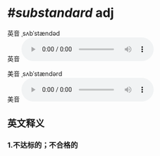 # ***\#substandard*** adj
英音 ˌsʌbˈstændəd  
英音
<audio src="./media/substandard1_AAC.aac" controls="controls"></audio>

美音 ˌsʌbˈstændərd  
美音
<audio src="./media/substandard2_AAC.aac" controls="controls"></audio>



  

英文释义
---
### 1.**不达标的；不合格的**  



